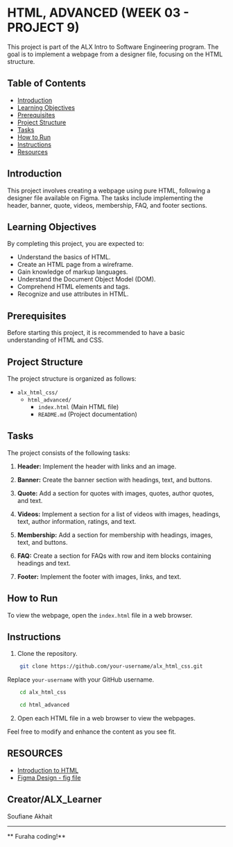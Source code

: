 # HTML, ADVANCED (WEEK 03 - PROJECT 9)

This project is part of the ALX Intro to Software Engineering program. The goal is to implement a webpage from a designer file, focusing on the HTML structure.

## Table of Contents

- [Introduction](#introduction)
- [Learning Objectives](#learning-objectives)
- [Prerequisites](#prerequisites)
- [Project Structure](#project-structure)
- [Tasks](#tasks)
- [How to Run](#how-to-run)
- [Instructions](#Instructions)
- [Resources](#Resources)

## Introduction

This project involves creating a webpage using pure HTML, following a designer file available on Figma. The tasks include implementing the header, banner, quote, videos, membership, FAQ, and footer sections.

## Learning Objectives

By completing this project, you are expected to:

- Understand the basics of HTML.
- Create an HTML page from a wireframe.
- Gain knowledge of markup languages.
- Understand the Document Object Model (DOM).
- Comprehend HTML elements and tags.
- Recognize and use attributes in HTML.

## Prerequisites

Before starting this project, it is recommended to have a basic understanding of HTML and CSS.

## Project Structure

The project structure is organized as follows:

- `alx_html_css/`
  - `html_advanced/`
    - `index.html` (Main HTML file)
    - `README.md` (Project documentation)

## Tasks

The project consists of the following tasks:

1. **Header:** Implement the header with links and an image.

2. **Banner:** Create the banner section with headings, text, and buttons.

3. **Quote:** Add a section for quotes with images, quotes, author quotes, and text.

4. **Videos:** Implement a section for a list of videos with images, headings, text, author information, ratings, and text.

5. **Membership:** Add a section for membership with headings, images, text, and buttons.

6. **FAQ:** Create a section for FAQs with row and item blocks containing headings and text.

7. **Footer:** Implement the footer with images, links, and text.

## How to Run

To view the webpage, open the `index.html` file in a web browser.

## Instructions

1. Clone the repository.

```bash
    git clone https://github.com/your-username/alx_html_css.git
```

Replace `your-username` with your GitHub username.


```bash
    cd alx_html_css
```

```bash
    cd html_advanced
```

2. Open each HTML file in a web browser to view the webpages.

Feel free to modify and enhance the content as you see fit.

## RESOURCES

- [Introduction to HTML](https://developer.mozilla.org/en-US/docs/Learn/HTML/Introduction_to_HTML)
- [Figma Design - fig file](https://intranet.alxswe.com/rltoken/LTAnuL7o_w6kq8u9hUicgg)


## Creator/ALX_Learner

Soufiane Akhait

---

** Furaha coding!**






